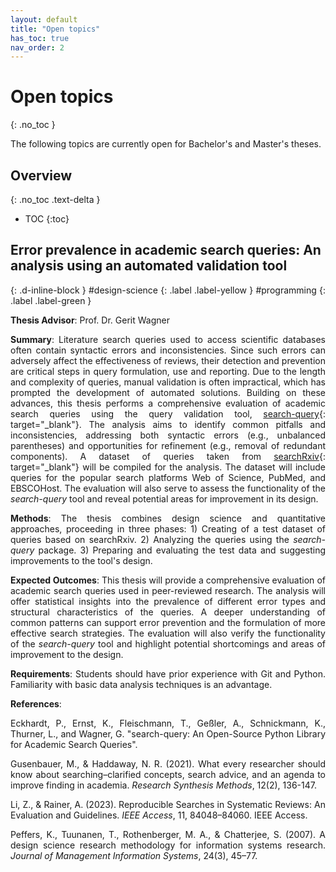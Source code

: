 ```yaml
---
layout: default
title: "Open topics"
has_toc: true
nav_order: 2
---
```


<style>
  p {
    text-align: justify;
  }
</style>

# Open topics
{: .no_toc }

The following topics are currently open for Bachelor's and Master's theses.

## Overview
{: .no_toc .text-delta }

- TOC
{:toc}

## Error prevalence in academic search queries: An analysis using an automated validation tool

{: .d-inline-block }
#design-science
{: .label .label-yellow }
#programming
{: .label .label-green }

**Thesis Advisor**: Prof. Dr. Gerit Wagner

**Summary**: Literature search queries used to access scientific databases often contain syntactic errors and inconsistencies. Since such errors can adversely affect the effectiveness of reviews, their detection and prevention are critical steps in query formulation, use and reporting. Due to the length and complexity of queries, manual validation is often impractical, which has prompted the development of automated solutions. Building on these advances, this thesis performs a comprehensive evaluation of academic search queries using the query validation tool, [search-query](https://github.com/CoLRev-Environment/search-query){: target="_blank"}. The analysis aims to identify common pitfalls and inconsistencies, addressing both syntactic errors (e.g., unbalanced parentheses) and opportunities for refinement (e.g., removal of redundant components). A dataset of queries taken from [searchRxiv](https://www.cabidigitallibrary.org/journal/searchrxiv){: target="_blank"} will be compiled for the analysis. The dataset will include queries for the popular search platforms Web of Science, PubMed, and EBSCOHost. The evaluation will also serve to assess the functionality of the *search-query* tool and reveal potential areas for improvement in its design.

**Methods**: The thesis combines design science and quantitative approaches, proceeding in three phases: 1) Creating of a test dataset of queries based on searchRxiv. 2) Analyzing the queries using the *search-query* package. 3) Preparing and evaluating the test data and suggesting improvements to the tool's design.

**Expected Outcomes**: This thesis will provide a comprehensive evaluation of academic search queries used in peer-reviewed research. The analysis will offer statistical insights into the prevalence of different error types and structural characteristics of the queries. A deeper understanding of common patterns can support error prevention and the formulation of more effective search strategies. The evaluation will also verify the functionality of the *search-query* tool and highlight potential shortcomings and areas of improvement to the design.

**Requirements**: Students should have prior experience with Git and Python. Familiarity with basic data analysis techniques is an advantage.

**References**:

<div class="references">
  <p>Eckhardt, P., Ernst, K., Fleischmann, T., Geßler, A., Schnickmann, K., Thurner, L., and Wagner, G. "search-query: An Open-Source Python Library for Academic Search Queries".</p>
  <p>Gusenbauer, M., & Haddaway, N. R. (2021). What every researcher should know about searching–clarified concepts, search advice, and an agenda to improve finding in academia. <em>Research Synthesis Methods</em>, 12(2), 136-147.</p>
  <p>Li, Z., & Rainer, A. (2023). Reproducible Searches in Systematic Reviews: An Evaluation and Guidelines. <em>IEEE Access</em>, 11, 84048–84060. IEEE Access.</p>
  <p>Peffers, K., Tuunanen, T., Rothenberger, M. A., & Chatterjee, S. (2007). A design science research methodology for information systems research. <em>Journal of Management Information Systems</em>, 24(3), 45–77.</p>
</div>

<!--

<div class="page-break"></div>

## Shadow AI vs. bring-your-own-AI: A scoping review of emerging discourses

{: .d-inline-block }
#literature-review
{: .label .label-yellow }
#AI
{: .label .label-green }
#digital-work
{: .label .label-blue }

**Thesis Advisor**: Prof. Dr. Gerit Wagner

**Summary:** With the rapid diffusion of generative AI tools like ChatGPT, organizations are increasingly facing unregulated or informal use of such technologies—commonly referred to as Shadow AI. Closely related are discussions surrounding the idea of Bring-Your-Own-AI (BYOAI), where individuals integrate their own AI tools and utilize them across jobs. While both terms highlight user-driven AI adoption, they differ in emphasis: Shadow AI focuses on risks and unauthorized use, whereas BYOAI often emphasizes agency, empowerment, and productivity. This thesis will systematically compare how each concept is discussed across academic and grey literatures, scoping the discourse and mapping key concerns, arguments, and emerging themes. It will provide a comprehensive overview of how each term frames AI use in organizational contexts, including ethical, technical, managerial, and policy implications.

**Methods:** Scoping review of academic and grey literatures, including reports, blog posts, policy briefs, and organizational guidelines. The review will map the discourse to structure current arguments. Databases may include Google Scholar, Web of Science, SSRN, and news aggregators, as well as selected organizational reports.

**Expected outcomes:**

- A comparative map of discourses around Shadow AI and Bring-Your-Own-AI.
- Identification of core arguments, tensions, and stakeholder concerns.
- Recommendations for future research and practical governance strategies.

**Requirements:** Students should have an interest in digital work and AI technologies. Experience with literature review methods and qualitative analysis is advantageous.

**References**

<div class="references">
  <p>Burnham, K. (2025). What leaders should know about 'bring your own AI'. <em>MIT Sloan Management Review</em>. Available at: <a href="https://mitsloan.mit.edu/ideas-made-to-matter/what-leaders-should-know-about-bring-your-own-ai" target="_blank">mitsloan.mit.edu</a></p>
  <p>Haag, S., & Eckhardt, A. (2017). Shadow IT. <em>Business & Information Systems Engineering</em>, 59, 469–473.</p>
  <p>Arksey, H., & O'Malley, L. (2005). Scoping studies: Towards a methodological framework. <em>International Journal of Social Research Methodology</em>, 8(1), 19–32.</p>
</div>

## Mapping hybrid open-source/commercial ecosystems through public handbooks

{: .d-inline-block }
#data-science
{: .label .label-yellow }
#digital-work
{: .label .label-green }
#programming
{: .label .label-blue }

**Thesis Advisor**: Prof. Dr. Gerit Wagner

**Summary**: Public handbooks maintained on platforms like GitHub increasingly blend open-source principles with internal coordination structures of commercial organizations. These hybrid ecosystems—such as those listed in the [digital-work-lab/handbooks](https://github.com/digital-work-lab/handbooks){: target="_blank"} repository—offer a unique opportunity to study how open documentation, platform governance, and work coordination intersect in digital environments. This thesis will conduct a data-driven exploration of these ecosystems by parsing and analyzing handbook repositories. 

**Methods**:

This thesis follows a **design science research (DSR)** approach to develop and evaluate a workflow for analyzing hybrid public handbook ecosystems. The focus will be on:

- Designing and developing a **generic Python package** for parsing, classifying, and analyzing handbook repositories.
- Demonstrating the tool on the [digital-work-lab/handbooks](https://github.com/digital-work-lab/handbooks){: target="_blank"} dataset.
- Evaluating accuracy, utility, and usability through expert feedback.

**Expected Outcomes**:

The thesis will produce a reusable Python package and a structured analytical pipeline that enables:

- Parsing and classification of linked resources (e.g., Markdown files, public/private URLs).
- Analysis of contributor types (e.g., human vs. bot) and contribution flows (commits, issues, pull requests).
- Mapping of update patterns and collaboration dynamics over time.

The results will be exported into a modular **Obsidian vault** (Markdown format), enabling visual and link-based exploration for further qualitative and network analysis.

**Requirements**: Students should be familiar with Python, Git, and working with APIs. Familiarity with data analysis and interest in open-source or organizational research is a plus. Experience with Markdown/Obsidian is helpful but not required.

**References**

<div class="references">
  <p>Choudhury, P., Crowston, K., Dahlander, L., Minervini, M. S., & Raghuram, S. (2020). GitLab: Work where you want, when you want. <em>Journal of Organization Design</em>, 9, 1–17.</p>
  <p>Aaltonen, A., & Stelmaszak, M. (2024). The performative production of trace data in knowledge work. <em>Information Systems Research</em>, 35(3), 1448–1462.</p>
</div>

{: .info}
**There are no open topics at the moment. New topics will be announced shortly.**


## Designing a GUI for CoLRev: Enhancing user interaction with literature review workflows

{: .d-inline-block }
#design-science
{: .label .label-yellow }
#programming
{: .label .label-green }
#UI-UX
{: .label .label-blue }

**Thesis Advisor**: Prof. Dr. Gerit Wagner

**Summary**: CoLRev is a Python package that supports structured and reproducible literature reviews. While powerful and extensible, its command-line-based design poses usability challenges—particularly during complex tasks such as the prescreen phase, where researchers make inclusion or exclusion decisions across large volumes of records. This thesis aims to address this gap through the design and implementation of a graphical user interface (GUI) focused on prescreening workflows. The interface will provide visual support for reviewing metadata, assessing inclusion criteria, highlighting key information, and tracking decision progress.
Following a design science research methodology, the thesis will develop a web-based prototype (React frontend, Flask backend) that integrates seamlessly with CoLRev’s core functions.

**Methods**:

- Review and comparison of existing user interfaces in open science software (e.g., ASReview)
- Requirement elicitation and UI/UX concept development
- Implementation of a prototype web UI
- Iterative evaluation through expert feedback and usability testing

**Expected outcomes**: The thesis will result in a functional prototype of a web-based CoLRev interface that enhances accessibility and user experience. Key deliverables include:

- A modular, extensible UI architecture
- Loading and saving of BibTex files in line with CoLRev infrastructure
- Design requirements and principles for research software interfaces

**Requirements**: Students should have experience in web development (especially React and Python) and an interest in academic tools or open science. Familiarity with Git and CoLRev is an advantage.

**References**

<div class="references">
  <p>van de Schoot, R., de Bruin, J., Schram, R., Zahedi, P., de Boer, J., Weijdema, F., Kramer, B., Huijts, M., Hoogerwerf, M., Ferdinands, G., Harkema, A., Willemsen, J., Ma, Y., Fang, Q., Hindriks, S., Tummers, L., & Oberski, D. L. (2021). An open source machine learning framework for efficient and transparent systematic reviews. <em>Nature Machine Intelligence</em>, 3(2), 125–133. <a href="https://www.nature.com/articles/s42256-020-00287-7" target="_blank">https://www.nature.com/articles/s42256-020-00287-7</a></p>
  <p>Peffers, K., Tuunanen, T., Rothenberger, M. A., &amp; Chatterjee, S. (2007). A design science research methodology for information systems research. <em>Journal of Management Information Systems</em>, 24(3), 45-77. <a href="https://www.tandfonline.com/doi/abs/10.2753/MIS0742-1222240302">link</a></p>
  <p>Wagner, G., & Ernst, K. M. (2024). Search-query: A Python package for queries in academic literature searches. (Version 0.10.0) [Computer software]. https://github.com/ColRev-Environment/search-query<a href="https://github.com/ColRev-Environment/search-query">https://github.com/ColRev-Environment/search-query</a></p>
</div>


## Advancing the Design of Bots for Git-Based Organizing

{: .d-inline-block }
#design-science
{: .label .label-yellow }
#literature-review
{: .label .label-green }
#programming
{: .label .label-blue }

**Thesis Advisor**: Prof. Dr. Gerit Wagner

**Summary**: This thesis will focus on advancing the design of bots for Git-based organizing and document-based organizations (e.g., GitLab). The research aims to develop a meta-design theory of bot capabilities for *sensing* (e.g., event or cronjob triggers), *enactment*, and *delegation*. By exploring the interplay between triggers, scripts, and actor delegation, the thesis will conceptualize bots as dynamic agents that support and enhance document-based workflows. The theoretical foundation will draw on *Actor-Network Theory*, providing a socio-technical perspective on bot design in such settings.

**Methods**: The thesis will adopt a design science research approach, combining:  
- A review of existing tools, artifacts, and literature to identify gaps and opportunities in bot design.  
- Prototyping of bots with sensing, delegation, and enactment capabilities.  
- Evaluation of theoretical principles through iterative prototyping and empirical validation.  

**Expected Outcomes**: The research will result in theoretically and empirically grounded design principles for bots in document-based organizing. These principles will provide actionable insights into how bots can be designed to effectively sense, act, and delegate tasks in Git-based environments. Prototypes developed during the research will serve as proofs of concept, showcasing how these principles can be operationalized in real-world applications.

**Requirements**:  
- Willingness to engage in prototyping and development (knowledge of Git and Python is an advantage).  
- Ability to conduct literature reviews and apply design science research methods.  
- Interest in exploring socio-technical theories, such as *Actor-Network Theory*.  

**References**:

<div class="references">
  <p>Peffers, K., Tuunanen, T., Rothenberger, M. A., & Chatterjee, S. (2007). A design science research methodology for information systems research. <em>Journal of Management Information Systems</em>, 24(3), 45–77.</p>
  <p>Latour, B. (2005). <em>Reassembling the social: An introduction to actor-network-theory</em>. Oxford University Press.</p>
  <p>Choudhury, P., Crowston, K., Dahlander, L., Minervini, M. S., & Raghuram, S. (2020). GitLab: Work where you want, when you want. <em>Journal of Organization Design</em>, 9(1), 1–17. <a href="https://doi.org/10.1186/s41469-020-00064-x">https://doi.org/10.1186/s41469-020-00064-x</a></p>
  <p>Shaikh, M., & Vaast, E. (2023). Algorithmic interactions in open source work. <em>Information Systems Research</em>, 34(2), 744–765. <a href="https://doi.org/10.1287/ISRE.2022.1153">https://doi.org/10.1287/ISRE.2022.1153</a></p>
</div>

{: .info}
**Application**: This thesis is part of the **#GITHUB-BOTS** call-for-theses, expected to be completed between April 2025 and August/October 2025.

<div class="page-break"></div>

## Investigating Fairness in Bot Interactions for Git-Based Organizing
{: .d-inline-block }
#fairness
{: .label .label-yellow }
#ethics
{: .label .label-green }
#experiment
{: .label .label-blue }

**Thesis Advisor**: Prof. Dr. Gerit Wagner

**Summary**: This thesis will explore how perceptions of fairness in bot interactions within Git-based organizing and document-based organizations (e.g., GitLab) are influenced by the procedural mode of action and interaction design. Specifically, it will investigate how actions such as *opening issues*, *creating commits directly*, *suggesting or rejecting pull requests*, and *evaluating user contributions* impact perceptions of procedural and interactional fairness. It may also examine how interaction design elements—such as tone, explanations, voicing concerns, and the disclosure of overriding options—shape user experiences and fairness perceptions.
Theoretical underpinnings will draw from *Organizational Justice Theory*, the *Computer as Social Actor Framework*, and/or the *Theory of Procedural and Interactional Fairness*.

**Methods**:  
The research will adopt an experimental approach, involving:  
- Development of prototypes simulating different bot actions and interaction designs.  
- Experiments to assess user perceptions of fairness under varying conditions (e.g., tone, transparency, decision types).  
- Data collection and analysis to identify patterns and derive actionable insights.  

**Expected Outcomes**:  
The thesis will generate insights into:  
1. How procedural modes of action (e.g., direct commits vs. pull request suggestions) influence fairness perceptions.  
2. The impact of interaction design (e.g., explanations, tone, transparency) on user experiences.  
3. Implications for the ethical and effective design of bots, contributing to improved user trust and collaboration in Git-based environments.

**Requirements**:  
- Interest in moral and ethical theories related to fairness and technology.  
- Willingness to develop prototypes (knowledge of Git and Python is highly beneficial).  
- Capability to conduct experiments, including participant recruitment, study design, and data analysis.  

**References**:

<div class="references">
  <p>Colquitt, J. A., Conlon, D. E., Wesson, M. J., Porter, C. O., & Ng, K. Y. (2001). Justice at the millennium: A meta-analytic review of 25 years of organizational justice research. <em>Journal of Applied Psychology</em>, 86(3), 425–445.</p>
  <p>Nass, C., Steuer, J., & Tauber, E. R. (1994). Computers are social actors. <em>Proceedings of the SIGCHI Conference on Human Factors in Computing Systems</em>.</p>
  <p>Safadi, H., Lalor, J. P., & Berente, N. (2024). The effect of bots on human interaction in online communities. <em>MIS Quarterly</em>, 48(3).</p>
</div>

{: .info}
**Application**: This thesis is part of the **#GITHUB-BOTS** call-for-theses, expected to be completed between April 2025 and August/October 2025.

## Mapping the Discourse on the Future of Work: A Network Analysis of Researchers and Their Collaborations
{: .d-inline-block }
#literature-review
{: .label .label-yellow }
#data-science
{: .label .label-green }
#programming
{: .label .label-blue }

**Thesis Advisor**: Prof. Dr. Gerit Wagner

**Summary**: This thesis aims to provide a detailed understanding of the evolving discourse on the future of work by mapping the network of key researchers and their collaborative structures. The focus will be on identifying influential contributors, recurring themes, and emerging trends within this body of literature. By examining co-citation networks and collaboration patterns, the thesis will uncover how researchers are interconnected, which studies are most frequently referenced, and what relationships exist within this intellectual landscape. Such analysis can inform a more comprehensive understanding of the future of work, helping to identify distinct research clusters and potential areas for further investigation.

**Methods**: The thesis will utilize bibliometric methods and network analysis. Co-citation analysis and author co-authorship networks will be generated from relevant databases (e.g., Web of Science, Scopus) using Python libraries suited for network analysis (e.g., NetworkX, SciPy). Both quantitative and qualitative analyses will be employed to interpret the resulting maps and uncover underlying research themes.

**Expected outcomes**: The thesis will result in a visual and interpretive map of the discourse on the future of work, highlighting core topics, influential authors, and collaborative networks. Findings will include a typology of the main research clusters and an outline of their key contributions to the field. Recommendations for fostering collaboration and identifying underexplored areas within the future of work discourse will also be provided.

**Requirements**: Students should have basic experience with Python and an interest in bibliometric and network analysis. Familiarity with bibliometric databases and prior experience in data analysis is an advantage.

**References**

<div class="references">
  <p>Marsh, E., Vallejos, E. P., & Spence, A. (2022). The digital workplace and its dark side: An integrative review. <em>Computers in Human Behavior</em>, 128, 107118.</p>
  <p>Mitchell, R., Shen, Y., & Snell, L. (2022). The future of work: a systematic literature review. <em>Accounting & Finance</em>, 62(2), 2667-2686.</p>
  <p>Raghuram, S., Tuertscher, P., & Garud, R. (2010). Research note—Mapping the field of virtual work: A cocitation analysis. <em>Information Systems Research</em>, 21(4), 983-999.</p>
  <p>Webster, J., & Watson, R. T. (2002). Analyzing the past to prepare for the future: Writing a literature review. <em>MIS Quarterly</em>, xiii-xxiii.</p>
</div>


## \#awesome: A Review and Clustering Analysis of Awesome Lists on GitHub
{: .d-inline-block }
#literature-review
{: .label .label-yellow }
#data-science
{: .label .label-green }
#programming
{: .label .label-blue }

**Thesis Advisor**: Prof. Dr. Gerit Wagner

**Summary**: This thesis focuses on the increasingly popular “awesome lists” on GitHub, which represent an informal but useful method of knowledge collection and synthesis. The goal of the thesis is to use the colrev package to automatically retrieve relevant repositories from GitHub, and subsequently conduct a clustering analysis to distinguish between different types of awesome lists. Categories of awesome lists might include those focusing on datasets, academic publications, or non-academic use cases. The thesis should provide an overview of the landscape of awesome lists, identify prominent examples, and derive best practice recommendations for designing these resources. Furthermore, the thesis will suggest potential ways academia could leverage awesome lists for literature reviews and contribute to their development.

**Methods**: The thesis will employ the colrev package for retrieving and processing GitHub repositories and apply clustering techniques to categorize the awesome lists. Both qualitative and quantitative analyses will be used to identify interesting patterns across the lists. 

**Expected outcomes**: The thesis will result in a comprehensive classification of awesome lists on GitHub, with detailed examples of exemplary lists. It will also provide recommendations on how best to design such lists for different audiences and use cases, including guidance for future academic involvement in these lists. Furthermore, the research will suggest how awesome lists can be applied in systematic literature reviews and knowledge synthesis in academic settings.

**Requirements**: Students should have basic experience with GitHub and Python, particularly in data retrieval and analysis. Familiarity with clustering techniques or the colrev package is an advantage.

**References**

<div class="references">
  <p>Sindresorhus (2023). Awesome Lists. Available at <a href="https://github.com/sindresorhus/awesome" target="_blank">https://github.com/sindresorhus/awesome</a>.</p>
  <p>Gusenbauer, M., & Haddaway, N. R. (2021). What every researcher should know about searching–clarified concepts, search advice, and an agenda to improve finding in academia. <em>Research Synthesis Methods</em>, 12(2), 136-147.</p>
<p>Nakagawa, S., Dunn, A. G., Lagisz, M., Bannach-Brown, A., Grames, E. M., Sánchez-Tójar, A., ... & Haddaway, N. R. (2020). A new ecosystem for evidence synthesis. <em>Nature Ecology & Evolution</em>, 4(4), 498-501. <a href="https://doi.org/10.1038/s41559-020-1153-2" target="_blank">https://doi.org/10.1038/s41559-020-1153-2</a>.</p>
</div>



{: .call_for_theses }
Topis that are part of the **#SEARCH-QUERY** call-for-theses are marked with a label. They should be completed between August 2024 and December 2024. Students participating in this call are invited to review each of the others work after two months, and to contribute their work to the [search-query](https://github.com/CoLRev-Environment/search-query){: target="_blank"} project. The project will be submitted to a journal, such as the [Journal of Open Source Software](https://joss.theoj.org/about){: target="_blank"}, giving students the opportunity to become a co-author on a peer-reviewed paper.

<div class="page-break"></div>

## Design of an emulator for API-based academic literature searches
{: .d-inline-block }
#programming
{: .label .label-yellow }
#search-query
{: .label .label-green }

**Thesis Advisor**: Prof. Dr. Gerit Wagner

**Summary**: This thesis aims to advance the use of Boolean queries (queries involving operators like AND, OR, NOT) in API searches in two areas. First, for a suitable API (e.g., PubMed), a parser will be implemented for URLs representing Boolean queries. This will extend existing functionality of the [search-query](https://github.com/CoLRev-Environment/search-query){: target="_blank"} package and allow users to efficiently run Boolean queries when the API supports it. Second, for APIs that do not support Boolean queries (such as Crossref or DBLP), a novel technique, called *Boolean Emulation for Academic Literature Searches* (BEALS), will be implemented and tested. For this technique, which involves the retrieval of super-sets followed by local execution of Boolean queries, a concept and working prototype are available.

**Methods**: The thesis will adopt a design science approach and proceed in two phases: 1) Parsing query URLs for APIs that already support nested Boolean queries. 2) Developing and implementing the BEALS technique for APIs lacking Boolean operator support, followed by user tests.

**Expected outcomes**: The thesis will provide an extension of the search-query package, demonstrating improved search capabilities for both types of APIs. It will include the design of the BEALS technique, showcasing its ability to emulate Boolean functionalities for simple APIs. These contributions will enhance efficiency of literature searches, ultimately allowing researchers to rely on automated execution instead of manual retrieval from database interfaces.

**Requirements**: Candidates should have completed the [open-source project](https://digital-work-lab.github.io/open-source-project/){: target="_blank"} or have prior experience with Git and Python.

**References**

<div class="references">
  <p>Gusenbauer, M., &amp; Haddaway, N. R. (2021). What every researcher should know about searching–clarified concepts, search advice, and an agenda to improve finding in academia. <em>Research Synthesis Methods</em>, 12(2), 136-147.</p>
  <p>Peffers, K., Tuunanen, T., Rothenberger, M. A., &amp; Chatterjee, S. (2007). A design science research methodology for information systems research. <em>Journal of Management Information Systems</em>, 24(3), 45-77. <a href="https://www.tandfonline.com/doi/abs/10.2753/MIS0742-1222240302">link</a></p>
  <p>Wagner, G., & Ernst, K. M. (2024). Search-query: A Python package for queries in academic literature searches. (Version 0.10.0) [Computer software]. https://github.com/ColRev-Environment/search-query<a href="https://github.com/ColRev-Environment/search-query">https://github.com/ColRev-Environment/search-query</a></p>
</div>

<div class="page-break"></div>

## Advances in literature search queries: Evaluation, analysis, and improvement
{: .d-inline-block }
#programming
{: .label .label-yellow }
#search-query
{: .label .label-green }

**Thesis Advisor**: Prof. Dr. Gerit Wagner

**Summary**: This thesis focuses on literature search queries, and aims to evaluate, analyse, and improve them.
As a first step, a comprehensive dataset from [searchRxiv](https://www.cabidigitallibrary.org/journal/searchrxiv){: target="_blank"} will be used to parse and evaluate queries for selected databases (such as Web of Science, Pubmed, or IEEE).
This step relies on existing query parsers, may involve refinements of the parser, and ultimately classify each query as valid or erroneous.
As the second step, a linter will be extended to identify different types of problems and offer instructive messages to users.
This work will proceed from syntactical errors (e.g., unbalanced parentheses) to simplification techniques (e.g., use of of wildcards).
We will assist students with the development of a code skeleton (if needed).

**Methods**: The thesis will adopt a design science approach and proceed in two phases: 1) Creating a test dataset of queries based on searchRxiv. 2) Implementing linters, testing them on the dataset, and reporting the results.

**Expected outcomes**: The thesis will verify the functionality of parsers within the search-query package, and develop linters for analyzing and simplifying queries. Based on an analysis of data from searchRxiv, it will further show whether published queries have errors or whether they could be simplified.

**Requirements**: Candidates should have completed the [open-source project](https://digital-work-lab.github.io/open-source-project/){: target="_blank"} or have prior experience with Git and Python.

**References**

<div class="references">
  <p>Gusenbauer, M., &amp; Haddaway, N. R. (2021). What every researcher should know about searching–clarified concepts, search advice, and an agenda to improve finding in academia. <em>Research Synthesis Methods</em>, 12(2), 136-147.</p>
  <p>Sturm, B., &amp; Sunyaev, A. (2019). Design principles for systematic search systems: a holistic synthesis of a rigorous multi-cycle design science research journey. <em>Business &amp; Information Systems Engineering</em>, 61, 91-111.</p>
  <p>Wagner, G., & Ernst, K. M. (2024). Search-query: A Python package for queries in academic literature searches. (Version 0.10.0) [Computer software]. https://github.com/ColRev-Environment/search-query<a href="https://github.com/ColRev-Environment/search-query">https://github.com/ColRev-Environment/search-query</a></p>
</div>

<div class="page-break"></div>

## Advances in search query tools: A comprehensive evaluation
{: .d-inline-block }
#programming
{: .label .label-yellow }
#search-query
{: .label .label-green }

**Thesis Advisor**: Prof. Dr. Gerit Wagner

**Summary**: This thesis focuses on search query tools, and aims to evaluate how they handle complex queries, and whether there are any limitations.
Similar to the previous topic, in the first step, a comprehensive dataset from [searchRxiv](https://www.cabidigitallibrary.org/journal/searchrxiv){: target="_blank"} will be used to parse and evaluate queries for selected databases (such as Web of Science, Pubmed, or IEEE).
This step relies on existing query parsers, may involve refinements of the parser, and ultimately classify each query as valid or erroneous.
In the second step, existing search query tools, such as *Polyglot Search* or *Litsonar*, will be evaluated based on this dataset of queries.
The goal is to scrutinize their ability to parse free-text queries, and the formats available for translation. For each tool, it will be analysed whether complex queries with a valid syntax are parsed correctly and without errors, and whether erroneous queries are rejected.
Finally, the research will also involve reporting any identified errors to the developers.

**Methods**: The thesis will adopt a design science approach and proceed in three phases: 1) Creating a test dataset of queries based on searchRxiv. 2) Testing valid and erroneous queries in different tools. 3) Documenting errors, sharing them with the developers, and reporting whether the developers responded or fixed the errors (considering the time frame available for the thesis).

**Expected outcomes**: The thesis will provide a detailed evaluation of the capabilities and limitations of existing search query tools. It will highlight the strengths and weaknesses of each tool, provide insights into the most common issues encountered, and assess the responsiveness of developers in addressing reported errors. This work will contribute to the improvement of search query tools and offer practical recommendations for developers and users.

**Requirements**: Candidates should have completed the [open-source project](https://digital-work-lab.github.io/open-source-project/){: target="_blank"} or have prior experience with Git and Python.

**References**

<div class="references">
  <p>Aguinis, H., Ramani, R. S., & Alabduljader, N. (2023). Best-practice recommendations for producers, evaluators, and users of methodological literature reviews. <em>Organizational Research Methods</em>, 26(1), 46-76. doi:10.1177/109442812094328</p>
  <p>Gusenbauer, M., & Haddaway, N. R. (2021). What every researcher should know about searching–clarified concepts, search advice, and an agenda to improve finding in academia. <em>Research Synthesis Methods</em>, 12(2), 136-147.</p>
  <p>Sturm, B., & Sunyaev, A. (2019). Design principles for systematic search systems: a holistic synthesis of a rigorous multi-cycle design science research journey. <em>Business &amp; Information Systems Engineering</em>, 61, 91-111.</p>
  <p>Wagner, G., & Ernst, K. M. (2024). Search-query: A Python package for queries in academic literature searches. (Version 0.10.0) [Computer software]. https://github.com/ColRev-Environment/search-query<a href="https://github.com/ColRev-Environment/search-query">https://github.com/ColRev-Environment/search-query</a></p>
  <p>Polyglot Search documentation. Available at <a href="https://polyglot.sr-accelerator.com/" target="_blank">https://polyglot.sr-accelerator.com/</a>.</p>
  <p>LitSonar project details. Available at <a href="https://litsonar.com" target="_blank">https://litsonar.com</a>.</p>
  <p>SearchRefineR project details. Available at <a href="https://ielab.io/searchrefiner/tools/" target="_blank">https://ielab.io/searchrefiner/tools/</a>.</p>
</div>

## Generative artificial intelligence and archetype prompts in software development: A scoping review

**Thesis Advisor**: Prof. Dr. Gerit Wagner

**Summary**: The advent of generative artificial intelligence (AI) has revolutionized the landscape of software development, offering new ways to automate and optimize the coding process. This thesis seeks to explore the burgeoning domain of generative AI, particularly focusing on how archetype prompts can effectively guide AI to produce more efficient, reliable, and sophisticated software solutions. The objective is to conduct a comprehensive scoping review to map the extent, range, and nature of research activity in this area, identify gaps in the current literature, and consolidate knowledge about the types and effectiveness of archetype prompts in guiding generative AI in software development. Key questions include: What are the prevailing types of archetype prompts used in generative AI for software development? What are the outcomes associated with different prompt types? And how do these prompts influence the software development process and its outcomes?

**Methods**: Scoping review methodology (covering academic and grey literature)

**Expected outcomes**: The thesis will provide a detailed map of the existing academic discourse on the use of generative AI and archetype prompts in software development. It will identify key themes, methodologies, and findings across the literature, outline the benefits and limitations of various approaches, and suggest areas for future research. The review will also critically assess the quality of the current research and provide recommendations for incorporating archetype prompts into generative AI systems to optimize software development processes.

**References**

Arksey, H., & O'Malley, L. (2005). Scoping studies: towards a methodological framework. *International Journal of Social Research Methodology*, 8(1), 19-32.

Hou, X., Zhao, Y., Liu, Y., Yang, Z., Wang, K., Li, L., ... & Wang, H. (2023). Large language models for software engineering: A systematic literature review. *arXiv preprint* arXiv:2308.10620.

OpenAI (2023) OpenAI Cookbook. Available at [https://cookbook.openai.com/](https://cookbook.openai.com/){: target="_blank"}.

OpenAI (2023) Prompt engineering guide. Available at [https://platform.openai.com/docs/guides/prompt-engineering](https://platform.openai.com/docs/guides/prompt-engineering){: target="_blank"}

Saravia, Elvis (2022) Promp Engineering Guide. Available at [https://www.promptingguide.ai/de](https://www.promptingguide.ai/de){: target="_blank"}.

White, J., Hays, S., Fu, Q., Spencer-Smith, J., & Schmidt, D. C. (2023). ChatGPT prompt patterns for improving code quality, refactoring, requirements elicitation, and software design. *arXiv preprint* arXiv:2303.07839.


## Careers in IT: A synthesis of prior research on career paths 

**Thesis Advisor**: Prof. Dr. Gerit Wagner

**Summary**: This thesis aims to provide a comprehensive synthesis of existing research on career paths in Information Technology (IT), accompanied by a critical review of the methodologies employed in these studies. It will explore the evolution and nature of IT careers, the impact of technological advancements, and the role of education and organizational structures in shaping these career paths. The thesis will not only consolidate knowledge about the career trajectories and factors influencing them but also critically examine the research methodologies used in prior studies to assess their rigor, limitations, and implications. This critical review will help identify potential biases, gaps, and areas for improvement in IT career research, thereby providing a foundation for future inquiries.

**Methods**: Critical literature review methods

**References**

Aguinis, H., Ramani, R. S., & Alabduljader, N. (2023). Best-practice recommendations for producers, evaluators, and users of methodological literature reviews. *Organizational Research Methods*, 26(1), 46-76.

Idowu, A., & Elbanna, A. (2020). Digital platforms of work and the crafting of career path: the crowdworkers’ perspective. *Information Systems Frontiers*, 24, 441-457.

Joia, L. A., & Mangia, U. (2017). Career transition antecedents in the information technology area. *Information Systems Journal*, 27(1), 31-57.

Joseph, D., Boh, W. F., Ang, S., & Slaughter, S. A. (2012). The career paths less (or more) traveled: A sequence analysis of IT career histories, mobility patterns, and career success. *MIS Quarterly*, 36(2), 427-452.


## Ethical challenges and regulatory responses in gig work: An analysis of emergent policy agendas

**Thesis Advisor**: Prof. Dr. Gerit Wagner

**Summary**: The gig economy, characterized by short-term contracts and freelance work as opposed to permanent jobs, has transformed the labor market. This thesis aims to explore the ethical challenges inherent in gig work and analyze the regulatory responses aimed at addressing these issues. Students will investigate the precarious nature of gig work, including issues related to workers' rights, employment benefits, and income stability. The research may also encompass the broader societal and economic implications of gig work, such as its impact on traditional employment and social security systems. Furthermore, this thesis will critically analyze emergent policy agendas and regulatory frameworks from various global contexts, assessing their effectiveness in safeguarding gig workers' rights and promoting fair labor practices.

**Methods**: Scoping review and policy analysis

**Expected outcomes**: The thesis will provide a comprehensive comparative analysis of regulatory measures and policy agendas addressing the ethical challenges of gig work across different regions and countries. It will identify and articulate the common themes, strategies, and objectives present in these regulations, as well as highlight the significant differences in approach and focus that arise from varying economic, cultural, and political contexts. This comparison will allow for a deeper understanding of the effectiveness and limitations of different regulatory strategies, offering insights into best practices and lessons learned from various jurisdictions. Ultimately, the thesis will contribute to the development of more nuanced and effective policy frameworks for the gig economy, taking into account the diverse needs and circumstances of gig workers globally.

**References**

Arksey, H., & O'Malley, L. (2005). Scoping studies: towards a methodological framework. *International Journal of Social Research Methodology*, 8(1), 19-32.

Deng, X., Joshi, K. D., & Galliers, R. D. (2016). The duality of empowerment and marginalization in microtask crowdsourcing. *MIS Quarterly*, 40(2), 279-302.

Graham, M., Woodcock, J., Heeks, R., Mungai, P., Van Belle, J. P., du Toit, D., & Silberman, S. M. (2020). The Fairwork Foundation: Strategies for improving platform work in a global context. *Geoforum*, 112, 100-103.

Myhill, K., Richards, J., & Sang, K. (2021). Job quality, fair work and gig work: the lived experience of gig workers. *The International Journal of Human Resource Management*, 32(19), 4110-4135.


## Translating research findings for online labor markets: A realist review
{: .d-inline-block }
#literature-review
{: .label .label-green }

**Thesis Advisor**: Prof. Dr. Gerit Wagner

**Summary**: Online labor markets, such as Upwork, Fiverr, and 99designs, are reshaping the nature of work, employment, and income generation across the globe. This thesis aims to perform a realist review of the literature focusing on the translation of research findings into practical and actionable strategies for various stakeholders in online labor markets, including workers, clients, platform providers, and policymakers. It will examine the contextual factors and mechanisms that influence the successful application of academic insights, exploring how these stakeholders can leverage research to optimize outcomes, enhance fair practices, and ensure sustainable growth of the labor market. The review will dissect the interplay between these stakeholders, understanding their roles, motivations, and the outcomes of their interactions in the digital labor ecosystem.

**Methods**: Realist Review

**Expected outcomes**: The thesis will provide a thorough analysis identifying strategies that effectively translate research into practice for all stakeholders involved in online labor markets. It will clarify the conditions and mechanisms that lead to successful outcomes for workers, such as improved job security and satisfaction; for clients, such as enhanced service quality and efficiency; for platform providers, including increased user engagement and market share; and for policymakers, involving the creation of more effective and equitable regulations. This comprehensive understanding will offer a framework for stakeholders to make informed decisions and implement evidence-based strategies. Additionally, it will pinpoint gaps and suggest future research directions to continually enhance the functioning and governance of online labor markets.

**References**

<div class="references">
  <p>Barach, M. A., Golden, J. M., & Horton, J. J. (2020). Steering in online markets: the role of platform incentives and credibility. *Management Science*, 66(9), 4047-4070.</p>
  <p>Horton, J. J. (2019). Buyer uncertainty about seller capacity: Causes, consequences, and a partial solution. *Management Science*, 65(8), 3518-3540.</p>
  <p>Huang, N., Burtch, G., Hong, Y., & Pavlou, P. A. (2020). Unemployment and worker participation in the gig economy: Evidence from an online labor market. *Information Systems Research*, 31(2), 431-448.</p>
  <p>Liang, C., Hong, Y., Gu, B., & Peng, J. (2018). Gender wage gap in online gig economy and gender differences in job preferences. In *Proceedings of the 39th International Conference on Information Systems*.</p>
  <p>Pawson, R., Greenhalgh, T., Harvey, G., & Walshe, K. (2005). Realist review-a new method of systematic review designed for complex policy interventions. *Journal of Health Services Research & Policy*, 10(1), 21-34.</p>
</div>

## Exploring the role of micro-credentials for online labor markets: An organizing review
{: .d-inline-block }
#literature-review
{: .label .label-green }

**Thesis Advisor**: Prof. Dr. Gerit Wagner

**Summary**: In the evolving landscape of online labor markets, micro-credentials can be a crucial tool for workers to demonstrate their skills, knowledge, and competencies to potential clients. This thesis aims to conduct an organizing review of the existing literature on micro-credentials, focusing on their role in online labor markets. It will explore how these certifications are perceived and used by various stakeholders, including workers, clients, and platform providers. The review will investigate the impact of micro-credentials on employability, job performance, and market dynamics, examining how they contribute to the professional development of individuals and the overall functioning of digital work platforms.

**Methods**: Organizing Review

**Expected outcomes**: The thesis will provide a structured synthesis of the literature on micro-credentials, identifying key themes, trends, and gaps in the research. It will elucidate the role of micro-credentials in enhancing the transparency, trust, and efficiency of online labor markets, as well as their potential limitations and challenges. The work will offer insights into the best practices for designing, implementing, and recognizing micro-credentials, providing recommendations for workers, platform providers, and policymakers. By bringing clarity and organization to the diverse body of research on this topic, the thesis will contribute to a better understanding of how micro-credentials can be leveraged to improve outcomes for all stakeholders in online labor markets.

**References**

Ahmat, N. H. C., Bashir, M. A. A., Razali, A. R., & Kasolang, S. (2021). Micro-credentials in higher education institutions: Challenges and opportunities. *Asian Journal of University Education*, 17(3), 281-290.

Leidner, D. E. (2018). Review and theory symbiosis: An introspective retrospective. *Journal of the Association for Information Systems*, 19(6), 1.

McGreal, R., & Olcott Jr, D. (2022). A strategic reset: micro-credentials for higher education leaders. *Smart Learning Environments*, 9(1), 9.

## Working in diametrically opposed contexts: An exploratory study of commercial open-source developers
{: .d-inline-block }
#literature-review
{: .label .label-green }

**Thesis Advisor**: Prof. Dr. Gerit Wagner

**Summary**: The rise of commercial open-source projects presents a unique juxtaposition of community-driven and commercially-driven development paradigms. This thesis seeks to explore the experiences of developers in these dual contexts, focusing particularly on the role of worker identity in navigating the tensions between open-source collaboration and commercial objectives. It aims to understand how developers reconcile their professional, personal, and community identities while working under the contrasting demands of open-source ethos and commercial profitability. The study will delve into how identity influences motivations, engagement, conflict management, and overall strategies in the commercial open-source environment.

**Methods**: Scoping review, covering academic and grey literature

**Expected outcomes**: The thesis will offer a detailed exploration of how commercial open-source developers perceive and manage their multifaceted identities in the face of divergent work paradigms. It will uncover the implications of these identity dynamics on collaboration, innovation, and conflict within open-source projects that have commercial aims. The work will highlight how identity shapes developers' approaches to their work and interactions with the community and commercial entities. By elucidating these identity aspects, the thesis will provide deeper insights into the challenges and strategies of developers, contributing to more effective management and support structures in hybrid open-source models.

**References**

Alexy, O., Henkel, J., & Wallin, M. W. (2013). From closed to open: Job role changes, individual predispositions, and the adoption of commercial open source software development. *Research Policy*, 42(8), 1325-1340.

Andersen-Gott, M., Ghinea, G., & Bygstad, B. (2012). Why do commercial companies contribute to open source software?. *International Journal of Information Management*, 32(2), 106-117.

Henkel, J. (2009). Champions of revealing—the role of open source developers in commercial firms. *Industrial and Corporate Change*, 18(3), 435-471.

Shahrivar, S., Elahi, S., Hassanzadeh, A., & Montazer, G. (2018). A business model for commercial open source software: A systematic literature review. *Information and Software Technology*, 103, 202-214.

## Future of Work: A review of reviews

**Thesis advisor**: Prof. Dr. Gerit Wagner

**Summary**: In recent years, we have seen a tremendous growth of research dedicated to the future of work, covering topics like the transition to remote work, emerging forms of online labour, as well as (techno) stress and well-being. An effective transfer of scientific findings into practice is challenged by the unprecedented volume of research studies published each year. In this context, integrated overviews of existing research are essential to properly inform managerial stakeholders on the key areas and topics investigated by academia. Such work can also offer useful guidance and shape the agendas of researchers. The goal of this thesis is to provide an overview of prior research related to the future of work, focusing on prior review papers exclusively. For example, the reviews of Marsh et al. (2022), Mitchell et al. (2022), and Gol2019 cover relevant facets. More generally, the objective would be to use available guidelines (Thomson et al. 2010), search for review papers on digital work, complete a structured selection process (screen), and synthesize the key findings adopting a concept-centric perspective (see Webster and Watson 2000). Relevant implications for practice and research conclude the thesis.

**Method**: Literature review (qualitative)

**References**

Gol, E. S., Stein, M. K., & Avital, M. (2019). Crowdwork platform governance toward organizational value creation. The Journal of Strategic Information Systems, 28(2), 175-195.

Marsh, E., Vallejos, E. P., & Spence, A. (2022). The digital workplace and its dark side: An integrative review. Computers in Human Behavior, 128, 107118.

Mitchell, R., Shen, Y., & Snell, L. (2022). The future of work: a systematic literature review. Accounting & Finance, 62(2), 2667-2686.

Thomson, D., Russell, K., Becker, L., Klassen, T., & Hartling, L. (2010). The evolution of a new publication type: steps and challenges of producing overviews of reviews. Research synthesis methods, 1(3‐4), 198-211.

Webster, J., & Watson, R. T. (2002). Analyzing the past to prepare for the future: Writing a literature review. MIS quarterly, xiii-xxiii.

## Online labour markets: Key constructs, items, and nomological network

**Thesis advisor**: Prof. Dr. Gerit Wagner

**Summary**: Online labour markets enable clients to hire individual workers, often for short-time contracts and tasks ranging from programming to translation services, and online marketing campaigns. Global demand for professional services on online labour markets is growing, but the experience of clients is not always satisfactory. In fact, clients fail to find suitable candidates for less than 75% of jobs in projects exceeding 1,000$ (Snir and Hitt, 2003). Prior research has invested considerable efforts to identify constructs explaining selection decisions and auction success (Wagner and Prester, 2021). Examples for explanatory constructs are worker experience, ratings, and cultural similarity. Yet, we lack an overview of how these constructs are measured (their items) and how they are related to each other in a nomological network. Developing a more systematic overview of the key constructs can draw inspiration from similar studies (e.g., Clark et al., 2007, Zhang and Venkatesh, 2017) and methodological works (e.g., Larsen et al. 2016; Larsen et al. 2020). Such a contribution is important to ensure nomological validity in future studies, to facilitate better compatibility of individual studies, and to achieve higher predictive accuracy, potentially helping clients to utilize online labour markets more effectively.

**Method**: literature synthesis (qualitative and/or quantitative)

**References**

Clark Jr, T. D., Jones, M. C., & Armstrong, C. P. (2007). The dynamic structure of management support systems: theory development, research focus, and direction. MIS Quarterly, 31(3), 579-615.

Larsen, K. R., & Bong, C. H. (2016). A tool for addressing construct identity in literature reviews and meta-analyses. Mis Quarterly, 40(3), 529-552.

Larsen, K., Gefen, D., Petter, S., & Eargle, D. (2020). Creating Construct Distance Maps with Machine Learning: Stargazing Trust. In: Proceedings of the Americas Conference on Information Systems.

Prester, J., & Wagner, G. (2021). Contracting Decisions on Digital Markets for Knowledge Work Services: A Qualitative Systematic Review. In: Proceedings of the International Conference on Information Systems.

Snir, E. M., & Hitt, L. M. (2003). Costly bidding in online markets for IT services. Management Science, 49(11), 1504-1520.

Zhang, X., & Venkatesh, V. (2017). A nomological network of knowledge management system use: Antecedents and consequences. MIS quarterly, 41(4), 1275-1306.


Literature reviews: Conceptual models and tools for inductive and theoretical work

Literature reviews in the Information Systems as well as the Management and Organizational Disciplines often adopt inductive approaches for synthesis and theory development. This means that authors approach prior reseach with an open mind and let concepts and associations emerge from the analysis (see Wolfswinkel et al., 2013). This differs from deductive approaches in which a specific schema is selected at the beginning and applied to the literature. Inductive work is considered to be particularly valuable because it allows authors to draw new insights from extant work. Yet, it is also considered particularly challenging to complete inductive reviews from a conceptual and practical perspective. Conceptually, a well-known guideline suggests to develop a concept matrix (Webster and Watson, 2001), but less than 10% of theoretical reviews in Information Systems strictly follow this approach. Similarly, there is a lack of guidelines on appropriate tools and how they can support inductive reviews.

The goal of this thesis is to offer conceptual and practical guidance for inductive literature reviews. Conceptually, this could involve an analysis of inductive review papers and current guidelines, including Webster and Watson’s concept matrix, Glaser and Strauß’s Grounded Theory, or Luhmann’s method. Practically, it may be helpful to review available tools, such as MAXDQA, Atlas.TI, Obsidian, or Zettlr, and to simulate inductive work (in line with example review papers). This work should have implications for future inductive and concept-centric reviews, for instance in the form of archetype patterns, methodological propositions, or guidelines for tools.

Method: Literature review and analysis, tool evaluation

References

Bandara, W., Furtmueller, E., Gorbacheva, E., Miskon, S., & Beekhuyzen, J. (2015). Achieving rigor in literature reviews: Insights from qualitative data analysis and tool-support. Communications of the Association for Information systems, 37(1), 8.

Glaser, B. G., & Strauss, A. L. (2008). Grounded theory: strategien qualitativer forschung. Huber.

Webster, J., & Watson, R. T. (2002). Analyzing the past to prepare for the future: Writing a literature review. MIS Quarterly, 26(2), xiii-xxiii.

Wolfswinkel, J. F., Furtmueller, E., & Wilderom, C. P. (2013). Using grounded theory as a method for rigorously reviewing literature. European Journal of Information Systems, 22(1), 45-55.


##  Data science: Design and evaluation of a machine learning classifier for information retrieval

To present users with the most relevant results in information retrieval and collaborative filtering settings, it is imperative to go beyond pure network structure and consider qualitative and (semi-) structured data (Herlocker et al. 2004). For example, a social media-post or newspaper article will be considered more relevant if it matches a users context and the topics s/he is interested in. This notion of relevance may not only be inferred from the original document, but also from others who refer to it (e.g., in the form of mentions and reviews). The objective of this thesis is to leverage data from referring documents to predict which of the original documents are relevant to a user.

The thesis will focus on the context of academic citation networks in which researchers are challenged to evaluate thousands of papers (original documents) to select those relevant to their work (see Prester et al. 2021). An existing data set will be provided (based on Wagner et al. 2021), which contains the network structure, the referring documents, as well as labels of relevance. The referring documents are in TEI formats (generated from PDFs), which allows for an efficient access of referring sections (contents, citations, and context). These structural and semi-structured data elements should be used to develop features as well as to implement and evaluate a machine learning classifier. Ultimately, such classifiers could help to offer more efficient alternatives to what is commonly known as snowballing, citation, or backward searches (Choong et al., 2014, Webster and Watson, 2001).

Methods: Machine learning (feature engineering, model development, evaluation)

Prerequisites: Programming experience (ideally with Python/Jupyter notebooks, git)

References

Choong, M. K., Galgani, F., Dunn, A. G., & Tsafnat, G. (2014). Automatic evidence retrieval for systematic reviews. Journal of Nedical Internet Research, 16(10), e3369.

Herlocker, J. L., Konstan, J. A., Terveen, L. G., & Riedl, J. T. (2004). Evaluating collaborative filtering recommender systems. ACM Transactions on Information Systems (TOIS), 22(1), 5-53.

Prester, J., Wagner, G., Schryen, G., & Hassan, N. R. (2021). Classifying the ideational impact of information systems review articles: A content-enriched deep learning approach. Decision Support Systems, 140, 113432.

Wagner, G., Prester, J., & Paré, G. (2021). Exploring the boundaries and processes of digital platforms for knowledge work: A review of information systems research. The Journal of Strategic Information Systems, 30(4), 101694.

Webster, J., & Watson, R. T. (2002). Analyzing the past to prepare for the future: Writing a literature review. MIS Quarterly, 26(2), xiii-xxiii.

-->
